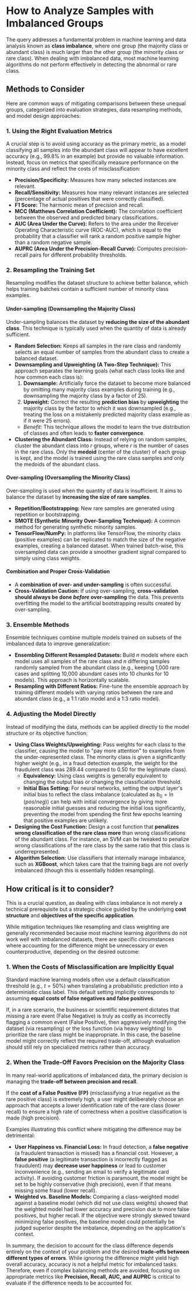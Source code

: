 # How to Analyze Samples with Imbalanced Groups

The query addresses a fundamental problem in machine learning and data
analysis known as **class imbalance**, where one group (the majority
class or abundant class) is much larger than the other group (the
minority class or rare class). When dealing with imbalanced data, most
machine learning algorithms do not perform effectively in detecting
the abnormal or rare class.

## Methods to Consider

Here are common ways of mitigating comparisons between these unequal
groups, categorized into evaluation strategies, data resampling
methods, and model design approaches:

### 1. Using the Right Evaluation Metrics

A crucial step is to avoid using accuracy as the primary metric, as a
model classifying all samples into the abundant class will appear to
have excellent accuracy (e.g., 99.8\% in an example) but provide no
valuable information. Instead, focus on metrics that specifically
measure performance on the minority class and reflect the costs of
misclassification:

*   **Precision/Specificity:** Measures how many selected instances
	are relevant.
*   **Recall/Sensitivity:** Measures how many relevant instances are
	selected (percentage of actual positives that were correctly
	classified).
*   **F1 Score:** The harmonic mean of precision and recall.
*   **MCC (Matthews Correlation Coefficient):** The correlation
	coefficient between the observed and predicted binary
	classifications.
*   **AUC (Area Under the Curve):** Refers to the area under the
	Receiver Operating Characteristic curve (ROC-AUC), which is equal
	to the probability that a classifier will rank a random positive
	sample higher than a random negative sample.
*   **AUPRC (Area Under the Precision-Recall Curve):** Computes
	precision-recall pairs for different probability thresholds.

### 2. Resampling the Training Set

Resampling modifies the dataset structure to achieve better balance,
which helps training batches contain a sufficient number of minority
class examples.

#### Under-sampling (Downsampling the Majority Class)
Under-sampling balances the dataset by **reducing the size of the
abundant class**. This technique is typically used when the quantity
of data is already sufficient.

*   **Random Selection:** Keeps all samples in the rare class and
	randomly selects an equal number of samples from the abundant
	class to create a balanced dataset.
*   **Downsampling and Upweighting (A Two-Step Technique):** This
	approach separates the learning goals (what each class looks like
	and how common each class is):
	1.  **Downsample:** Artificially force the dataset to become more
		balanced by omitting many majority class examples during
		training (e.g., downsampling the majority class by a factor of
		25).
	2.  **Upweight:** Correct the resulting **prediction bias** by
		**upweighting** the majority class by the factor to which it
		was downsampled (e.g., treating the loss on a mistakenly
		predicted majority class example as if it were 25 errors).
	*   *Benefit:* This technique allows the model to learn the true
		distribution of classes and often leads to **faster
		convergence**.
*   **Clustering the Abundant Class:** Instead of relying on random
	samples, cluster the abundant class into $r$ groups, where $r$ is
	the number of cases in the rare class. Only the **medoid** (center
	of the cluster) of each group is kept, and the model is trained
	using the rare class samples and only the medoids of the abundant
	class.

#### Over-sampling (Oversampling the Minority Class)
Over-sampling is used when the quantity of data is insufficient. It
aims to balance the dataset by **increasing the size of rare
samples**.

*   **Repetition/Bootstrapping:** New rare samples are generated using
	repetition or bootstrapping.
*   **SMOTE (Synthetic Minority Over-Sampling Technique):** A common
	method for generating synthetic minority samples.
*   **TensorFlow/NumPy:** In platforms like TensorFlow, the minority
	class (positive examples) can be replicated to match the size of
	the negative examples, creating a balanced dataset. When trained
	batch-wise, this oversampled data can provide a smoother gradient
	signal compared to simply using class weights.

#### Combination and Proper Cross-Validation
*   A **combination of over- and under-sampling** is often successful.
*   **Cross-Validation Caution:** If using over-sampling,
	**cross-validation should always be done *before* over-sampling**
	the data. This prevents overfitting the model to the artificial
	bootstrapping results created by over-sampling.

### 3. Ensemble Methods

Ensemble techniques combine multiple models trained on subsets of the
imbalanced data to improve generalization:

*   **Ensembling Different Resampled Datasets:** Build $n$ models
	where each model uses all samples of the rare class and $n$
	differing samples randomly sampled from the abundant class (e.g.,
	keeping 1,000 rare cases and splitting 10,000 abundant cases into
	10 chunks for 10 models). This approach is horizontally scalable.
*   **Resampling with Different Ratios:** Fine-tune the ensemble
	approach by training different models with varying ratios between
	the rare and abundant class (e.g., a 1:1 ratio model and a 1:3
	ratio model).

### 4. Adjusting the Model Directly

Instead of modifying the data, methods can be applied directly to the
model structure or its objective function:

*   **Using Class Weights/Upweighting:** Pass weights for each class
	to the classifier, causing the model to "pay more attention" to
	examples from the under-represented class. The minority class is
	given a significantly higher weight (e.g., in a fraud detection
	example, the weight for the fraudulent class was 289.44 compared
	to 0.50 for the legitimate class).
	*   **Equivalency:** Using class weights is generally equivalent
		to changing the output bias or changing the classification
		threshold.
	*   **Initial Bias Setting:** For neural networks, setting the
		output layer's initial bias to reflect the class imbalance
		(calculated as $b_0 = \ln(pos/neg)$) can help with initial
		convergence by giving more reasonable initial guesses and
		reducing the initial loss significantly, preventing the model
		from spending the first few epochs learning that positive
		examples are unlikely.
*   **Designing the Cost Function:** Design a cost function that
	**penalizes wrong classification of the rare class more** than
	wrong classifications of the abundant class. For instance, an SVM
	can be tweaked to penalize wrong classifications of the rare class
	by the same ratio that this class is underrepresented.
*   **Algorithm Selection:** Use classifiers that internally manage
	imbalance, such as **XGBoost**, which takes care that the training
	bags are not overly imbalanced (though this is essentially hidden
	resampling).

## How critical is it to consider?

This is a crucial question, as dealing with class imbalance is not merely a technical prerequisite but a strategic choice guided by the underlying **cost structure** and **objectives of the specific application**.

While mitigation techniques like resampling and class weighting are generally recommended because most machine learning algorithms do not work well with imbalanced datasets, there are specific circumstances where accounting for the difference might be unnecessary or even counterproductive, depending on the desired outcome:

### 1. When the Costs of Misclassification are Implicitly Equal

Standard machine learning models often use a default classification threshold (e.g., $t=50\%$) when translating a probabilistic prediction into a deterministic class label. This default setting implicitly corresponds to assuming **equal costs of false negatives and false positives**.

If, in a rare scenario, the business or scientific requirement dictates that missing a rare event (False Negative) is truly as costly as incorrectly flagging a common event (False Positive), then aggressively modifying the dataset (via resampling) or the loss function (via heavy weighting) to prioritize the rare class might be inappropriate. In this case, the baseline model might correctly reflect the required trade-off, although evaluation should still rely on specialized metrics rather than accuracy.

### 2. When the Trade-Off Favors Precision on the Majority Class

In many real-world applications of imbalanced data, the primary decision is managing the **trade-off between precision and recall**.

If the **cost of a False Positive (FP)** (misclassifying a true negative as the rare positive class) is extremely high, a user might deliberately choose an approach that accepts a lower identification rate of the rare class (lower recall) to ensure a high rate of correctness when a positive classification is made (high precision).

Examples illustrating this conflict where mitigating the difference may be detrimental:

*   **User Happiness vs. Financial Loss:** In fraud detection, a **false negative** (a fraudulent transaction is missed) has a financial cost. However, a **false positive** (a legitimate transaction is incorrectly flagged as fraudulent) may **decrease user happiness** or lead to customer inconvenience (e.g., sending an email to verify a legitimate card activity). If avoiding customer friction is paramount, the model might be set to be highly conservative (high precision), even if that means missing some fraud (lower recall).
*   **Weighted vs. Baseline Models:** Comparing a class-weighted model against a baseline model (which did not use class weights) showed that the weighted model had lower accuracy and precision due to more false positives, but higher recall. If the objective were strongly skewed toward minimizing false positives, the baseline model could potentially be judged superior despite the imbalance, depending on the application's context.

In summary, the decision to account for the class difference depends entirely on the context of your problem and the desired **trade-offs between different types of errors**. While ignoring the difference might yield high overall accuracy, accuracy is not a helpful metric for imbalanced tasks. Therefore, even if complex balancing methods are avoided, focusing on appropriate metrics like **Precision, Recall, AUC, and AUPRC** is critical to evaluate if the difference needs to be accounted for.
